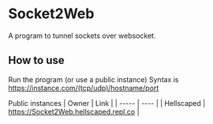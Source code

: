# Socket2Web

A program to tunnel sockets over websocket.

## How to use

Run the program (or use a public instance)
Syntax is https://instance.com/(tcp/udp)/hostname/port

Public instances
| Owner      | Link |
| ----- | ---- |
| Hellscaped      | https://Socket2Web.hellscaped.repl.co |
